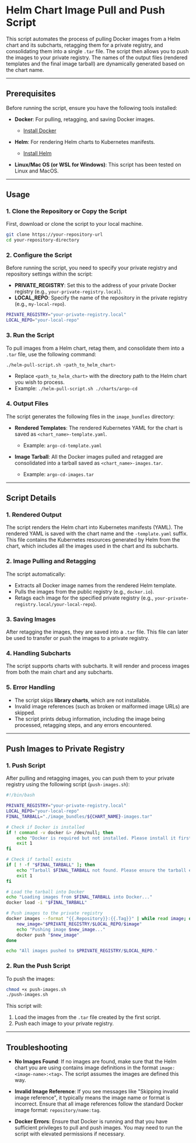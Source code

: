 

# Helm Chart Image Pull and Push Script

This script automates the process of pulling Docker images from a Helm chart and its subcharts, retagging them for a private registry, and consolidating them into a single `.tar` file. The script then allows you to push the images to your private registry. The names of the output files (rendered templates and the final image tarball) are dynamically generated based on the chart name.

---

## Prerequisites

Before running the script, ensure you have the following tools installed:

- **Docker**: For pulling, retagging, and saving Docker images.
  - [Install Docker](https://docs.docker.com/get-docker/)
  
- **Helm**: For rendering Helm charts to Kubernetes manifests.
  - [Install Helm](https://helm.sh/docs/intro/install/)
  
- **Linux/Mac OS (or WSL for Windows)**: This script has been tested on Linux and MacOS.

---

## Usage

### 1. **Clone the Repository or Copy the Script**

First, download or clone the script to your local machine.

```bash
git clone https://your-repository-url
cd your-repository-directory
```

### 2. **Configure the Script**

Before running the script, you need to specify your private registry and repository settings within the script:

- **PRIVATE_REGISTRY**: Set this to the address of your private Docker registry (e.g., `your-private-registry.local`).
- **LOCAL_REPO**: Specify the name of the repository in the private registry (e.g., `my-local-repo`).

```bash
PRIVATE_REGISTRY="your-private-registry.local"
LOCAL_REPO="your-local-repo"
```

### 3. **Run the Script**

To pull images from a Helm chart, retag them, and consolidate them into a `.tar` file, use the following command:

```bash
./helm-pull-script.sh <path_to_helm_chart>
```

- Replace `<path_to_helm_chart>` with the directory path to the Helm chart you wish to process.
- Example: `./helm-pull-script.sh ./charts/argo-cd`

### 4. **Output Files**

The script generates the following files in the `image_bundles` directory:

- **Rendered Templates**: The rendered Kubernetes YAML for the chart is saved as `<chart_name>-template.yaml`.
  - Example: `argo-cd-template.yaml`
  
- **Image Tarball**: All the Docker images pulled and retagged are consolidated into a tarball saved as `<chart_name>-images.tar`.
  - Example: `argo-cd-images.tar`

---

## Script Details

### 1. **Rendered Output**

The script renders the Helm chart into Kubernetes manifests (YAML). The rendered YAML is saved with the chart name and the `-template.yaml` suffix. This file contains the Kubernetes resources generated by Helm from the chart, which includes all the images used in the chart and its subcharts.

### 2. **Image Pulling and Retagging**

The script automatically:

- Extracts all Docker image names from the rendered Helm template.
- Pulls the images from the public registry (e.g., `docker.io`).
- Retags each image for the specified private registry (e.g., `your-private-registry.local/your-local-repo`).

### 3. **Saving Images**

After retagging the images, they are saved into a `.tar` file. This file can later be used to transfer or push the images to a private registry.

### 4. **Handling Subcharts**

The script supports charts with subcharts. It will render and process images from both the main chart and any subcharts.

### 5. **Error Handling**

- The script skips **library charts**, which are not installable.
- Invalid image references (such as broken or malformed image URLs) are skipped.
- The script prints debug information, including the image being processed, retagging steps, and any errors encountered.

---

## Push Images to Private Registry

### 1. **Push Script**

After pulling and retagging images, you can push them to your private registry using the following script (`push-images.sh`):

```bash
#!/bin/bash

PRIVATE_REGISTRY="your-private-registry.local"
LOCAL_REPO="your-local-repo"
FINAL_TARBALL="./image_bundles/${CHART_NAME}-images.tar"

# Check if Docker is installed
if ! command -v docker &> /dev/null; then
    echo "Docker is required but not installed. Please install it first."
    exit 1
fi

# Check if tarball exists
if [ ! -f "$FINAL_TARBALL" ]; then
    echo "Tarball $FINAL_TARBALL not found. Please ensure the tarball exists."
    exit 1
fi

# Load the tarball into Docker
echo "Loading images from $FINAL_TARBALL into Docker..."
docker load -i "$FINAL_TARBALL"

# Push images to the private registry
docker images --format "{{.Repository}}:{{.Tag}}" | while read image; do
    new_image="$PRIVATE_REGISTRY/$LOCAL_REPO/$image"
    echo "Pushing image $new_image..."
    docker push "$new_image"
done

echo "All images pushed to $PRIVATE_REGISTRY/$LOCAL_REPO."
```

### 2. **Run the Push Script**

To push the images:

```bash
chmod +x push-images.sh
./push-images.sh
```

This script will:

1. Load the images from the `.tar` file created by the first script.
2. Push each image to your private registry.

---

## Troubleshooting

- **No Images Found**: If no images are found, make sure that the Helm chart you are using contains image definitions in the format `image: <image-name>:<tag>`. The script assumes the images are defined this way.
  
- **Invalid Image Reference**: If you see messages like "Skipping invalid image reference", it typically means the image name or format is incorrect. Ensure that all image references follow the standard Docker image format: `repository/name:tag`.

- **Docker Errors**: Ensure that Docker is running and that you have sufficient privileges to pull and push images. You may need to run the script with elevated permissions if necessary.